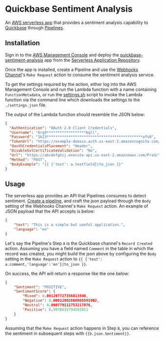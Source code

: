# Quickbase Sentiment Analysis

An [AWS serverless app](https://docs.aws.amazon.com/serverless-application-model/latest/developerguide/what-is-sam.html) that provides a sentiment analysis capability to [Quickbase](https://www.quickbase.com/) through [Pipelines](https://help.quickbase.com/pipelines/about_quick_base_pipelines.html).

## Installation

Sign in to the [AWS Management Console](https://aws.amazon.com/) and deploy the [quickbase-sentiment-analysis](https://us-east-2.console.aws.amazon.com/lambda/home?region=us-east-2#/create/app?applicationId=arn:aws:serverlessrepo:us-east-2:791865881004:applications/quickbase-sentiment-analysis) app from the [Serverless Application Repository](https://aws.amazon.com/serverless/serverlessrepo/).

Once the app is installed, create a Pipeline and use the [Webhooks Channel](https://help.quickbase.com/pipelines/webhooks_channel.html)'s `Make Request` action to consume the sentiment analysis service.

To get the settings required by the action, either log into the AWS Management Console and run the Lambda function with a name containing `FunctionMetadata`, or run the [settings.sh](settings.sh) script to invoke the Lambda function via the command line which downloads the settings to the `./settings.json` file.

The output of the Lambda function should resemble the JSON below:

```json
{
  "Authentication": "OAuth 2.0 Client Credentials",
  "Username": "6rg9******************bqll",
  "Password": "1k23********************************************ofs0",
  "TokenUrl": "https://example-domain.auth.us-east-2.amazoncognito.com/oauth2/token",
  "OauthCredentialsPlacement": "Header",
  "DisableSslCertificateValidation": "No",
  "Url": "https://abcdefghij.execute-api.us-east-2.amazonaws.com/Prod/",
  "Method": "POST",
  "BodyExample": "{{ {'text': a.textfield}|to_json }}"
}
```

## Usage

The serverless app provides an API that Pipelines consumes to detect sentiment. [Create a pipeline](https://help.quickbase.com/pipelines/creating_pipelines.html), and craft the json payload through the `Body` setting of the Webhooks Channel's `Make Request` action. An example of JSON payload that the API accepts is below:

```json
{
    "text": "This is a simple but useful application.",
    "language": "en"
}
```

Let's say the Pipeline's Step `A` is the Quickbase channel's `Record Created` action. Assuming you have a field named `Comment` in the table in which the record was created, you might build the json above by configuring the `Body` setting in the `Make Request` action to `{{ {'text': a.comment,'language':'en'}|to_json }}`.

On success, the API will return a response like the one below:

```json
{
    "Sentiment": "POSITIVE",
    "SentimentScore": {
        "Mixed": 0.001207727356813848,
        "Negative": 0.00012982868065591902,
        "Neutral": 0.000779111753217876,
        "Positive": 0.9978833794593811
    }
}
```

Assuming that the `Make Request` action happens in Step `B`, you can reference the sentiment in subsequent steps with `{{b.json.Sentiment}}`.
